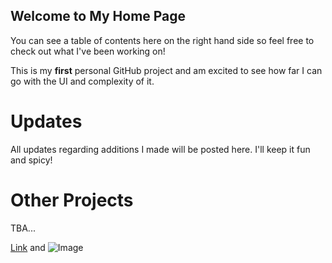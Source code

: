 ## Welcome to My Home Page

You can see a table of contents here on the right hand side so feel free to check out what I've been working on!

This is my **first** personal GitHub project and am excited to see how far I can go with the UI and complexity of it.


# Updates
All updates regarding additions I made will be posted here. I'll keep it fun and spicy!

# Other Projects
TBA...

[Link](url) and ![Image](src)
```
